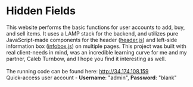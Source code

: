 # Hidden Fields
This website performs the basic functions for user accounts to add, buy, and sell items. It uses a LAMP stack for the backend, and utilizes pure JavaScript-made components for the header ([header.js](/scripts/header.js)) and left-side information box ([infobox.js](/scripts/infobox.js)) on multiple pages. This project was built with real client-needs in mind, was an incredible learning curve for me and my partner, Caleb Turnbow, and I hope you find it interesting as well.</br>
</br>
The running code can be found here: http://34.174.108.159</br>
Quick-access user account - <b>Username</b>: "admin", <b>Password</b>: "blank"